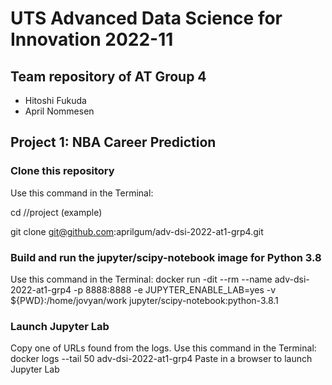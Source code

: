 # UTS Advanced Data Science for Innovation 2022-11

## Team repository of AT Group 4

* Hitoshi Fukuda
* April Nommesen

## Project 1: NBA Career Prediction

### Clone this repository
Use this command in the Terminal:

cd /<wherever>/project     (example)

git clone git@github.com:aprilgum/adv-dsi-2022-at1-grp4.git 

### Build and run the jupyter/scipy-notebook image for Python 3.8
Use this command in the Terminal:   docker run  -dit --rm --name adv-dsi-2022-at1-grp4 -p 8888:8888 -e JUPYTER_ENABLE_LAB=yes -v ${PWD}:/home/jovyan/work jupyter/scipy-notebook:python-3.8.1


### Launch Jupyter Lab
Copy one of URLs found from the logs.  Use this command in the Terminal:   docker logs --tail 50 adv-dsi-2022-at1-grp4
Paste in a browser to launch Jupyter Lab


